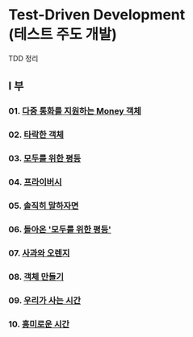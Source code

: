 Test-Driven Development<br>
(테스트 주도 개발)
=======================

TDD 정리<br>

## I 부

### 01. [다중 통화를 지원하는 Money 객체](https://github.com/KangJiJi/Study/tree/master/Book/TestDrivenDevelopment/chapter01)

### 02. [타락한 객체](https://github.com/KangJiJi/Study/tree/master/Book/TestDrivenDevelopment/chapter02)

### 03. [모두를 위한 평등](https://github.com/KangJiJi/Study/tree/master/Book/TestDrivenDevelopment/chapter03)

### 04. [프라이버시](https://github.com/KangJiJi/Study/tree/master/Book/TestDrivenDevelopment/chapter04)

### 05. [솔직히 말하자면](https://github.com/KangJiJi/Study/tree/master/Book/TestDrivenDevelopment/chapter05)

### 06. [돌아온 '모두를 위한 평등'](https://github.com/KangJiJi/Study/tree/master/Book/TestDrivenDevelopment/chapter06)

### 07. [사과와 오렌지](https://github.com/KangJiJi/Study/tree/master/Book/TestDrivenDevelopment/chapter07)

### 08. [객체 만들기](https://github.com/KangJiJi/Study/tree/master/Book/TestDrivenDevelopment/chapter08)

### 09. [우리가 사는 시간](https://github.com/KangJiJi/Study/tree/master/Book/TestDrivenDevelopment/chapter09)

### 10. [흥미로운 시간](https://github.com/KangJiJi/Study/tree/master/Book/TestDrivenDevelopment/chapter10)
